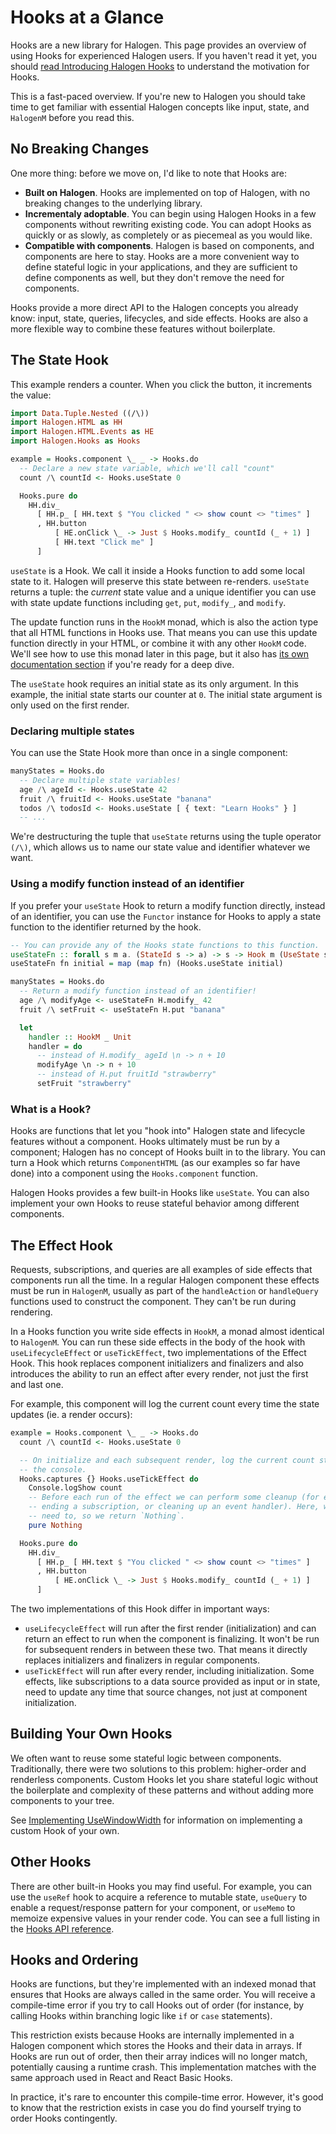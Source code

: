 # Hooks at a Glance

Hooks are a new library for Halogen. This page provides an overview of using Hooks for experienced Halogen users. If you haven't read it yet, you should [read Introducing Halogen Hooks](https://thomashoneyman.com/articles/introducing-halogen-hooks) to understand the motivation for Hooks.

This is a fast-paced overview. If you're new to Halogen you should take time to get familiar with essential Halogen concepts like input, state, and `HalogenM` before you read this.

## No Breaking Changes

One more thing: before we move on, I'd like to note that Hooks are:

- **Built on Halogen**. Hooks are implemented on top of Halogen, with no breaking changes to the underlying library.
- **Incrementaly adoptable**. You can begin using Halogen Hooks in a few components without rewriting existing code. You can adopt Hooks as quickly or as slowly, as completely or as piecemeal as you would like.
- **Compatible with components**. Halogen is based on components, and components are here to stay. Hooks are a more convenient way to define stateful logic in your applications, and they are sufficient to define components as well, but they don't remove the need for components.

Hooks provide a more direct API to the Halogen concepts you already know: input, state, queries, lifecycles, and side effects. Hooks are also a more flexible way to combine these features without boilerplate.

## The State Hook

This example renders a counter. When you click the button, it increments the value:

```purs
import Data.Tuple.Nested ((/\))
import Halogen.HTML as HH
import Halogen.HTML.Events as HE
import Halogen.Hooks as Hooks

example = Hooks.component \_ _ -> Hooks.do
  -- Declare a new state variable, which we'll call "count"
  count /\ countId <- Hooks.useState 0

  Hooks.pure do
    HH.div_
      [ HH.p_ [ HH.text $ "You clicked " <> show count <> "times" ]
      , HH.button
          [ HE.onClick \_ -> Just $ Hooks.modify_ countId (_ + 1) ]
          [ HH.text "Click me" ]
      ]
```

`useState` is a Hook. We call it inside a Hooks function to add some local state to it. Halogen will preserve this state between re-renders. `useState` returns a tuple: the _current_ state value and a unique identifier you can use with state update functions including `get`, `put`, `modify_`, and `modify`.

The update function runs in the `HookM` monad, which is also the action type that all HTML functions in Hooks use. That means you can use this update function directly in your HTML, or combine it with any other `HookM` code. We'll see how to use this monad later in this page, but it also has [its own documentation section](./05-HookM.md) if you're ready for a deep dive.

The `useState` hook requires an initial state as its only argument. In this example, the initial state starts our counter at `0`. The initial state argument is only used on the first render.

### Declaring multiple states

You can use the State Hook more than once in a single component:

```purs
manyStates = Hooks.do
  -- Declare multiple state variables!
  age /\ ageId <- Hooks.useState 42
  fruit /\ fruitId <- Hooks.useState "banana"
  todos /\ todosId <- Hooks.useState [ { text: "Learn Hooks" } ]
  -- ...
```

We're destructuring the tuple that `useState` returns using the tuple operator `(/\)`, which allows us to name our state value and identifier whatever we want.

### Using a modify function instead of an identifier

If you prefer your `useState` Hook to return a modify function directly, instead of an identifier, you can use the `Functor` instance for Hooks to apply a state function to the identifier returned by the hook.

```purs
-- You can provide any of the Hooks state functions to this function.
useStateFn :: forall s m a. (StateId s -> a) -> s -> Hook m (UseState s) (s /\ a)
useStateFn fn initial = map (map fn) (Hooks.useState initial)

manyStates = Hooks.do
  -- Return a modify function instead of an identifier!
  age /\ modifyAge <- useStateFn H.modify_ 42
  fruit /\ setFruit <- useStateFn H.put "banana"

  let
    handler :: HookM _ Unit
    handler = do
      -- instead of H.modify_ ageId \n -> n + 10
      modifyAge \n -> n + 10
      -- instead of H.put fruitId "strawberry"
      setFruit "strawberry"
```

### What is a Hook?

Hooks are functions that let you "hook into" Halogen state and lifecycle features without a component. Hooks ultimately must be run by a component; Halogen has no concept of Hooks built in to the library. You can turn a Hook which returns `ComponentHTML` (as our examples so far have done) into a component using the `Hooks.component` function.

Halogen Hooks provides a few built-in Hooks like `useState`. You can also implement your own Hooks to reuse stateful behavior among different components.

## The Effect Hook

Requests, subscriptions, and queries are all examples of side effects that components run all the time. In a regular Halogen component these effects must be run in `HalogenM`, usually as part of the `handleAction` or `handleQuery` functions used to construct the component. They can't be run during rendering.

In a Hooks function you write side effects in `HookM`, a monad almost identical to `HalogenM`. You can run these side effects in the body of the hook with `useLifecycleEffect` or `useTickEffect`, two implementations of the Effect Hook. This hook replaces component initializers and finalizers and also introduces the ability to run an effect after every render, not just the first and last one.

For example, this component will log the current count every time the state updates (ie. a render occurs):

```purs
example = Hooks.component \_ _ -> Hooks.do
  count /\ countId <- Hooks.useState 0

  -- On initialize and each subsequent render, log the current count state to
  -- the console.
  Hooks.captures {} Hooks.useTickEffect do
    Console.logShow count
    -- Before each run of the effect we can perform some cleanup (for example:
    -- ending a subscription, or cleaning up an event handler). Here, we don't
    -- need to, so we return `Nothing`.
    pure Nothing

  Hooks.pure do
    HH.div_
      [ HH.p_ [ HH.text $ "You clicked " <> show count <> "times" ]
      , HH.button
          [ HE.onClick \_ -> Just $ Hooks.modify_ countId (_ + 1) ]
      ]
```

The two implementations of this Hook differ in important ways:

- `useLifecycleEffect` will run after the first render (initialization) and can return an effect to run when the component is finalizing. It won't be run for subsequent renders in between these two. That means it directly replaces initializers and finalizers in regular components.
- `useTickEffect` will run after every render, including initialization. Some effects, like subscriptions to a data source provided as input or in state, need to update any time that source changes, not just at component initialization.

## Building Your Own Hooks

We often want to reuse some stateful logic between components. Traditionally, there were two solutions to this problem: higher-order and renderless components. Custom Hooks let you share stateful logic without the boilerplate and complexity of these patterns and without adding more components to your tree.

See [Implementing UseWindowWidth](https://thomashoneyman.com/articles/introducing-halogen-hooks/#implementing-usewindowwidth) for information on implementing a custom Hook of your own.

## Other Hooks

There are other built-in Hooks you may find useful. For example, you can use the `useRef` hook to acquire a reference to mutable state, `useQuery` to enable a request/response pattern for your component, or `useMemo` to memoize expensive values in your render code. You can see a full listing in the [Hooks API reference](./07-Hooks-API.md).

## Hooks and Ordering

Hooks are functions, but they're implemented with an indexed monad that ensures that Hooks are always called in the same order. You will receive a compile-time error if you try to call Hooks out of order (for instance, by calling Hooks within branching logic like `if` or `case` statements).

This restriction exists because Hooks are internally implemented in a Halogen component which stores the Hooks and their data in arrays. If Hooks are run out of order, then their array indices will no longer match, potentially causing a runtime crash. This implementation matches with the same approach used in React and React Basic Hooks.

In practice, it's rare to encounter this compile-time error. However, it's good to know that the restriction exists in case you do find yourself trying to order Hooks contingently.
